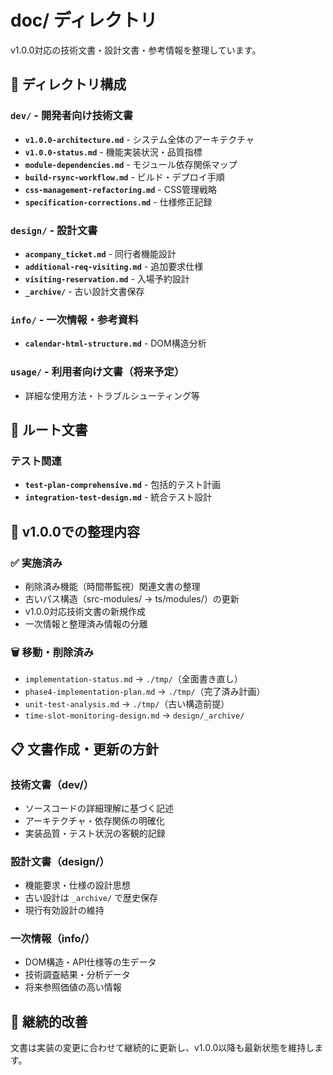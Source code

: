 # doc/ ディレクトリ

v1.0.0対応の技術文書・設計文書・参考情報を整理しています。

## 📁 ディレクトリ構成

### `dev/` - 開発者向け技術文書
- **`v1.0.0-architecture.md`** - システム全体のアーキテクチャ
- **`v1.0.0-status.md`** - 機能実装状況・品質指標
- **`module-dependencies.md`** - モジュール依存関係マップ
- **`build-rsync-workflow.md`** - ビルド・デプロイ手順
- **`css-management-refactoring.md`** - CSS管理戦略
- **`specification-corrections.md`** - 仕様修正記録

### `design/` - 設計文書
- **`acompany_ticket.md`** - 同行者機能設計
- **`additional-req-visiting.md`** - 追加要求仕様
- **`visiting-reservation.md`** - 入場予約設計
- **`_archive/`** - 古い設計文書保存

### `info/` - 一次情報・参考資料
- **`calendar-html-structure.md`** - DOM構造分析

### `usage/` - 利用者向け文書（将来予定）
- 詳細な使用方法・トラブルシューティング等

## 📄 ルート文書

### テスト関連
- **`test-plan-comprehensive.md`** - 包括的テスト計画
- **`integration-test-design.md`** - 統合テスト設計

## 🎯 v1.0.0での整理内容

### ✅ 実施済み
- 削除済み機能（時間帯監視）関連文書の整理
- 古いパス構造（src-modules/ → ts/modules/）の更新
- v1.0.0対応技術文書の新規作成
- 一次情報と整理済み情報の分離

### 🗑️ 移動・削除済み
- `implementation-status.md` → `./tmp/`（全面書き直し）
- `phase4-implementation-plan.md` → `./tmp/`（完了済み計画）
- `unit-test-analysis.md` → `./tmp/`（古い構造前提）
- `time-slot-monitoring-design.md` → `design/_archive/`

## 📋 文書作成・更新の方針

### 技術文書（dev/）
- ソースコードの詳細理解に基づく記述
- アーキテクチャ・依存関係の明確化
- 実装品質・テスト状況の客観的記録

### 設計文書（design/）
- 機能要求・仕様の設計思想
- 古い設計は `_archive/` で歴史保存
- 現行有効設計の維持

### 一次情報（info/）
- DOM構造・API仕様等の生データ
- 技術調査結果・分析データ
- 将来参照価値の高い情報

## 🔄 継続的改善

文書は実装の変更に合わせて継続的に更新し、v1.0.0以降も最新状態を維持します。